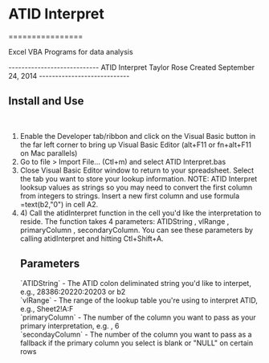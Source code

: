 <h1>ATID Interpret</h1>
================

Excel VBA Programs for data analysis

<p>
----------------------------
ATID Interpret
Taylor Rose
Created September 24, 2014
----------------------------
<h2>Install and Use</h2>
</p><br>

<ol>
<li>Enable the Developer tab/ribbon and click on the Visual Basic button in the far left corner to bring up Visual Basic Editor (alt+F11 or fn+alt+F11 on Mac parallels)</li>
<li> Go to file > Import File... (Ctl+m) and select ATID Interpret.bas</li>
<li>Close Visual Basic Editor window to return to your spreadsheet. Select the tab you want to store your lookup information. NOTE: ATID Interpret looksup values as strings so you may need to convert the first column from integers to strings. Insert a new first column and use formula =text(b2,"0") in cell A2.</li>
<li>4) Call the atidInterpret function in the cell you'd like the interpretation to reside. The function takes 4 parameters: ATIDString , vlRange , primaryColumn , secondaryColumn. You can see these parameters by calling atidInterpret and hitting Ctl+Shift+A.</li>

<h2>Parameters</h2>

<p>
`ATIDString` - The ATID colon deliminated string you'd like to interpet, e.g., 28386:20220:20203 or b2
<br>
`vlRange` - The range of the lookup table you're using to interpret ATID, e.g., Sheet2!A:F
<br>
`primaryColumn` - The number of the column you want to pass as your primary interpretation, e.g. , 6
<br>
`secondayColumn` - The number of the column you want to pass as a fallback if the primary column you select is blank or "NULL" on certain rows
</p>



